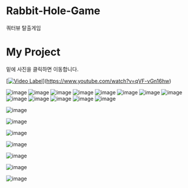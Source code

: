 # Rabbit-Hole-Game
쿼터뷰 탈출게임

# My Project

밑에 사진을 클릭하면 이동합니다. 

[[![Video Label](http://img.youtube.com/vi/9mupKejR5XA/0.jpg)](https://youtu.be/9mupKejR5XA)](https://www.youtube.com/watch?v=qVF-vGn16hw)

![image](https://github.com/yoonseopkim/Rabbit-Hole-Game/assets/123044351/126babcb-dc05-4d22-87fc-9c15af0e1571)
![image](https://github.com/yoonseopkim/Rabbit-Hole-Game/assets/123044351/6a91e132-abaa-49b3-a284-32ae1715475f)
![image](https://github.com/yoonseopkim/Rabbit-Hole-Game/assets/123044351/258309e6-9917-497b-be13-4131103369c1)
![image](https://github.com/yoonseopkim/Rabbit-Hole-Game/assets/123044351/1f7ee842-512f-4ca8-a241-e4e47e206082)
![image](https://github.com/yoonseopkim/Rabbit-Hole-Game/assets/123044351/63db68be-44da-495e-acd2-e6bb2fa929ff)
![image](https://github.com/yoonseopkim/Rabbit-Hole-Game/assets/123044351/26fd3497-0cd0-4587-b684-672e8ef0eaaa)
![image](https://github.com/yoonseopkim/Rabbit-Hole-Game/assets/123044351/2d584729-c309-4330-b106-0e456640780a)
![image](https://github.com/yoonseopkim/Rabbit-Hole-Game/assets/123044351/82f62102-839d-4af0-821b-d9b73a49b67f)
![image](https://github.com/yoonseopkim/Rabbit-Hole-Game/assets/123044351/b8900349-d769-4a11-b07e-b08c5946e75a)
![image](https://github.com/yoonseopkim/Rabbit-Hole-Game/assets/123044351/ffc9792e-fa26-4868-b7e6-1db9ac952144)
![image](https://github.com/yoonseopkim/Rabbit-Hole-Game/assets/123044351/e6b9c45f-6f18-41bf-a3fb-87654509a577)
![image](https://github.com/yoonseopkim/Rabbit-Hole-Game/assets/123044351/d32196b4-70cf-4642-93ef-bd4e61f535fd)
![image](https://github.com/yoonseopkim/Rabbit-Hole-Game/assets/123044351/3a3e1bc0-c127-46df-92ba-680029c2b1ff)



![image](https://github.com/yoonseopkim/Rabbit-Hole-Game/assets/123044351/3f2e10ea-a5ee-472b-affb-5882fbad1982)

![image](https://github.com/yoonseopkim/Rabbit-Hole-Game/assets/123044351/2e180c3b-ab19-4b99-ae8a-684d2fefca78)

![image](https://github.com/yoonseopkim/Rabbit-Hole-Game/assets/123044351/240fba97-36a9-4a59-a87d-3f7f38077222)

![image](https://github.com/yoonseopkim/Rabbit-Hole-Game/assets/123044351/d5d0d180-2fb5-420f-9d9c-a0c44cbc611c)

![image](https://github.com/yoonseopkim/Rabbit-Hole-Game/assets/123044351/377dbce1-5a75-4582-83fa-5dfaea92c73e)

![image](https://github.com/yoonseopkim/Rabbit-Hole-Game/assets/123044351/21902cb3-2566-4163-9ab2-3fe35d0192f8)

![image](https://github.com/yoonseopkim/Rabbit-Hole-Game/assets/123044351/47966dd4-1ebc-4f1f-b33a-f9381e7511b1)
